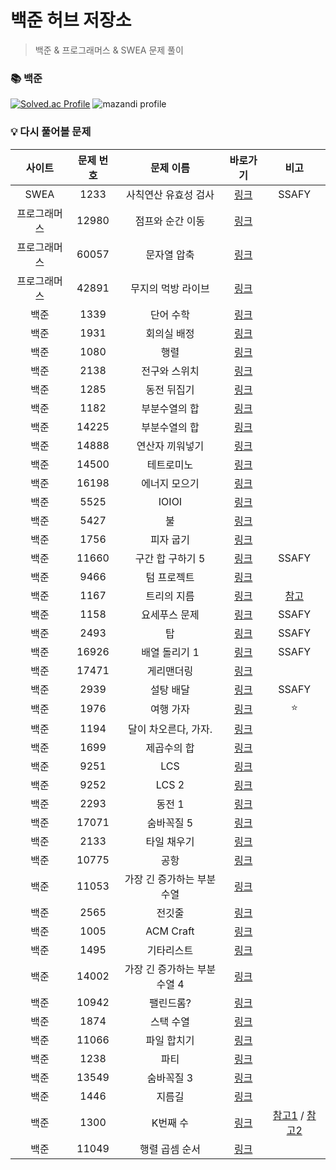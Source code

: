 # 백준 허브 저장소

> 백준 & 프로그래머스 & SWEA 문제 풀이

### 📚 백준

[![Solved.ac Profile](http://mazassumnida.wtf/api/v2/generate_badge?boj=codeer)](https://solved.ac/codeer/)
![mazandi profile](http://mazandi.herokuapp.com/api?handle=codeer&theme=dark)

### 💡 다시 풀어볼 문제

| 사이트 | 문제 번호 |  문제 이름 | 바로가기 | 비고 |
| :----------: | :----------: | :----------: | :----------: | :----------: |
| SWEA | 1233 | 사칙연산 유효성 검사 | [링크](https://swexpertacademy.com/main/code/problem/problemDetail.do?contestProbId=AV141176AIwCFAYD) | SSAFY |
| 프로그래머스 | 12980 | 점프와 순간 이동 | [링크](https://school.programmers.co.kr/learn/courses/30/lessons/12980) | |
| 프로그래머스 | 60057 | 문자열 압축 | [링크](https://school.programmers.co.kr/learn/courses/30/lessons/60057) | |
| 프로그래머스 | 42891 | 무지의 먹방 라이브 | [링크](https://school.programmers.co.kr/learn/courses/30/lessons/42891) | |
| 백준 | 1339 | 단어 수학 | [링크](https://www.acmicpc.net/problem/1339) | |
| 백준 | 1931 | 회의실 배정 | [링크](https://www.acmicpc.net/problem/1931) | |
| 백준 | 1080 | 행렬 | [링크](https://www.acmicpc.net/problem/1080) | |
| 백준 | 2138 | 전구와 스위치 | [링크](https://www.acmicpc.net/problem/2138) | |
| 백준 | 1285 | 동전 뒤집기 | [링크](https://www.acmicpc.net/problem/1285) | |
| 백준 | 1182 | 부분수열의 합 | [링크](https://www.acmicpc.net/problem/1182) | |
| 백준 | 14225 | 부분수열의 합 | [링크](https://www.acmicpc.net/problem/14225) | |
| 백준 | 14888 | 연산자 끼워넣기 | [링크](https://www.acmicpc.net/problem/14888) | |
| 백준 | 14500 | 테트로미노 | [링크](https://www.acmicpc.net/problem/14500) | |
| 백준 | 16198 | 에너지 모으기 | [링크](https://www.acmicpc.net/problem/16198) | |
| 백준 | 5525 | IOIOI | [링크](https://www.acmicpc.net/problem/5525) | |
| 백준 | 5427 | 불 | [링크](https://www.acmicpc.net/problem/5427) | |
| 백준 | 1756 | 피자 굽기 | [링크](https://www.acmicpc.net/problem/1756) | |
| 백준 | 11660 | 구간 합 구하기 5 | [링크](https://www.acmicpc.net/problem/11660) | SSAFY |
| 백준 | 9466 | 텀 프로젝트 | [링크](https://www.acmicpc.net/problem/9466) | |
| 백준 | 1167 | 트리의 지름 | [링크](https://www.acmicpc.net/problem/1167) | [참고](https://velog.io/@zioo/%ED%8A%B8%EB%A6%AC%EC%9D%98-%EC%A7%80%EB%A6%84-%EA%B5%AC%ED%95%98%EA%B8%B0) |
| 백준 | 1158 | 요세푸스 문제 | [링크](https://www.acmicpc.net/problem/1158) | SSAFY |
| 백준 | 2493 | 탑 | [링크](https://www.acmicpc.net/problem/2493) | SSAFY |
| 백준 | 16926 | 배열 돌리기 1 | [링크](https://www.acmicpc.net/problem/16926) | SSAFY |
| 백준 | 17471 | 게리맨더링 | [링크](https://www.acmicpc.net/problem/17471) | |
| 백준 | 2939 | 설탕 배달 | [링크](https://www.acmicpc.net/problem/2839) | SSAFY |
| 백준 | 1976 | 여행 가자 | [링크](https://www.acmicpc.net/problem/1976) | ⭐ |
| 백준 | 1194 | 달이 차오른다, 가자. | [링크](https://www.acmicpc.net/problem/1194) | |
| 백준 | 1699 | 제곱수의 합 | [링크](https://www.acmicpc.net/problem/1699) | |
| 백준 | 9251 | LCS | [링크](https://www.acmicpc.net/problem/9251) | |
| 백준 | 9252 | LCS 2 | [링크](https://www.acmicpc.net/problem/9252) | |
| 백준 | 2293 | 동전 1 | [링크](https://www.acmicpc.net/problem/2293) | |
| 백준 | 17071 | 숨바꼭질 5 | [링크](https://www.acmicpc.net/problem/17071) | |
| 백준 | 2133 | 타일 채우기 | [링크](https://www.acmicpc.net/problem/2133) | |
| 백준 | 10775 | 공항 | [링크](https://www.acmicpc.net/problem/10775) | |
| 백준 | 11053 | 가장 긴 증가하는 부분 수열 | [링크](https://www.acmicpc.net/problem/11053) | |
| 백준 | 2565 | 전깃줄 | [링크](https://www.acmicpc.net/problem/2565) | |
| 백준 | 1005 | ACM Craft | [링크](https://www.acmicpc.net/problem/1005) | |
| 백준 | 1495 | 기타리스트 | [링크](https://www.acmicpc.net/problem/1495) | |
| 백준 | 14002 | 가장 긴 증가하는 부분 수열 4 | [링크](https://www.acmicpc.net/problem/14002) | |
| 백준 | 10942 | 팰린드롬? | [링크](https://www.acmicpc.net/problem/10942) | |
| 백준 | 1874 | 스택 수열 | [링크](https://www.acmicpc.net/problem/1874) | |
| 백준 | 11066 | 파일 합치기 | [링크](https://www.acmicpc.net/problem/11066) | |
| 백준 | 1238 | 파티 | [링크](https://www.acmicpc.net/problem/1238) | |
| 백준 | 13549 | 숨바꼭질 3 | [링크](https://www.acmicpc.net/problem/13549) | |
| 백준 | 1446 | 지름길 | [링크](https://www.acmicpc.net/problem/1446) | |
| 백준 | 1300 | K번째 수 | [링크](https://www.acmicpc.net/problem/1300) | [참고1](https://www.acmicpc.net/board/view/37110) / [참고2](https://www.acmicpc.net/board/view/31679#comment-57064) |
| 백준 | 11049 | 행렬 곱셈 순서 | [링크](https://www.acmicpc.net/problem/11049) | |
